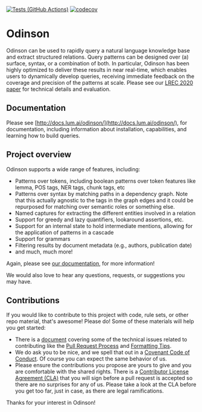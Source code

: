 [![Tests (GitHub Actions)](https://github.com/lum-ai/odinson/workflows/Odinson%20CI/badge.svg)](https://github.com/lum-ai/odinson/actions)
[![codecov](https://codecov.io/gh/lum-ai/odinson/branch/master/graph/badge.svg)](https://codecov.io/gh/lum-ai/odinson)

# Odinson

Odinson can be used to rapidly query a natural language knowledge base and extract structured relations. Query patterns can be designed over (a) surface, syntax, or a combination of both.
In particular, Odinson has been highly optimized to deliver these results in near real-time, which enables users to dynamically develop queries, receiving immediate feedback on the coverage and precision of the patterns at scale. 
Please see our [LREC 2020 paper](https://lum.ai/docs/odinson.pdf) for technical details and evaluation.

## Documentation
Please see [http://docs.lum.ai/odinson/](http://docs.lum.ai/odinson/), for documentation, including information about installation, capabilities, and learning how to build queries.

## Project overview

Odinson supports a wide range of features, including:

- Patterns over tokens, including boolean patterns over token features like lemma, POS tags, NER tags, chunk tags, etc
- Patterns over syntax by matching paths in a dependency graph. Note that this actually agnostic to the tags in the graph edges and it could be repurposed for matching over semantic roles or something else.
- Named captures for extracting the different entities involved in a relation
- Support for greedy and lazy quantifiers, lookaround assertions, etc.
- Support for an internal state to hold intermediate mentions, allowing for the application of patterns in a cascade
- Support for grammars
- Filtering results by document metadata (e.g., authors, publication date)
- and much, much more!

Again, please see [our documentation](http://docs.lum.ai/odinson/), for more information! 

We would also love to hear any questions, requests, or suggestions you may have.

## Contributions

If you would like to contribute to this project with code, rule sets, or other repo material, that's awesome!  Please do!  Some of these materials will help you get started:

- There is a [document](http://docs.lum.ai/odinson/contributing.html) covering some of the technical issues related to contributing like the [Pull Request Process](http://docs.lum.ai/odinson/contributing.html#pull-request-process) and [Formatting Tips](http://docs.lum.ai/odinson/contributing.html#formatting-tips).
- We do ask you to be nice, and we spell that out in a [Covenant Code of Conduct](http://docs.lum.ai/odinson/contributing.html#contributor-covenant-code-of-conduct).  Of course you can expect the same behavior of us.
- Please ensure the contributions you propose are yours to give and you are comfortable with the shared rights.  There is a [Contributor License Agreement (CLA)](https://gist.github.com/lum-ai-devops/66d0aedc3791e4aebd143eb6ed6b16c5) that you will sign before a pull request is accepted so there are no surprises for any of us.  Please take a look at the CLA before you get too far, just in case, as there are legal ramifications.

Thanks for your interest in Odinson!

